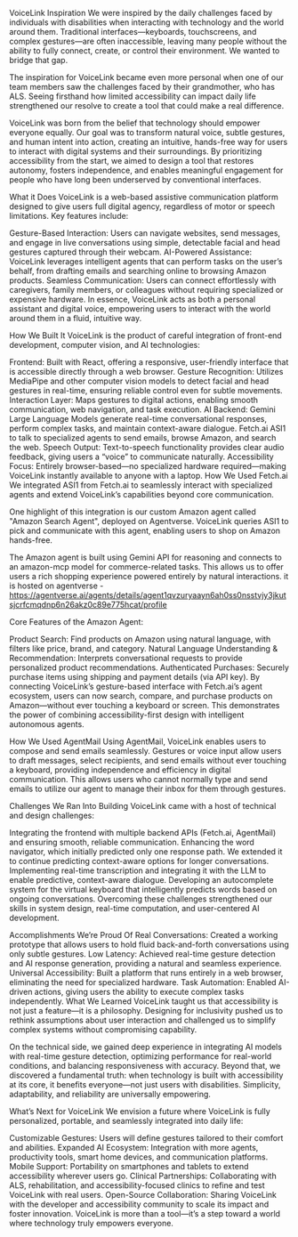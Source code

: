 VoiceLink
Inspiration
We were inspired by the daily challenges faced by individuals with disabilities when interacting with technology and the world around them. Traditional interfaces—keyboards, touchscreens, and complex gestures—are often inaccessible, leaving many people without the ability to fully connect, create, or control their environment. We wanted to bridge that gap.

The inspiration for VoiceLink became even more personal when one of our team members saw the challenges faced by their grandmother, who has ALS. Seeing firsthand how limited accessibility can impact daily life strengthened our resolve to create a tool that could make a real difference.

VoiceLink was born from the belief that technology should empower everyone equally. Our goal was to transform natural voice, subtle gestures, and human intent into action, creating an intuitive, hands-free way for users to interact with digital systems and their surroundings. By prioritizing accessibility from the start, we aimed to design a tool that restores autonomy, fosters independence, and enables meaningful engagement for people who have long been underserved by conventional interfaces.

What it Does
VoiceLink is a web-based assistive communication platform designed to give users full digital agency, regardless of motor or speech limitations. Key features include:

Gesture-Based Interaction: Users can navigate websites, send messages, and engage in live conversations using simple, detectable facial and head gestures captured through their webcam.
AI-Powered Assistance: VoiceLink leverages intelligent agents that can perform tasks on the user’s behalf, from drafting emails and searching online to browsing Amazon products.
Seamless Communication: Users can connect effortlessly with caregivers, family members, or colleagues without requiring specialized or expensive hardware.
In essence, VoiceLink acts as both a personal assistant and digital voice, empowering users to interact with the world around them in a fluid, intuitive way.

How We Built It
VoiceLink is the product of careful integration of front-end development, computer vision, and AI technologies:

Frontend: Built with React, offering a responsive, user-friendly interface that is accessible directly through a web browser.
Gesture Recognition: Utilizes MediaPipe and other computer vision models to detect facial and head gestures in real-time, ensuring reliable control even for subtle movements.
Interaction Layer: Maps gestures to digital actions, enabling smooth communication, web navigation, and task execution.
AI Backend: Gemini Large Language Models generate real-time conversational responses, perform complex tasks, and maintain context-aware dialogue. Fetch.ai ASI1 to talk to specialized agents to send emails, browse Amazon, and search the web.
Speech Output: Text-to-speech functionality provides clear audio feedback, giving users a “voice” to communicate naturally.
Accessibility Focus: Entirely browser-based—no specialized hardware required—making VoiceLink instantly available to anyone with a laptop.
How We Used Fetch.ai
We integrated ASI1 from Fetch.ai to seamlessly interact with specialized agents and extend VoiceLink’s capabilities beyond core communication.

One highlight of this integration is our custom Amazon agent called "Amazon Search Agent", deployed on Agentverse. VoiceLink queries ASI1 to pick and communicate with this agent, enabling users to shop on Amazon hands-free.

The Amazon agent is built using Gemini API for reasoning and connects to an amazon-mcp model for commerce-related tasks. This allows us to offer users a rich shopping experience powered entirely by natural interactions. it is hosted on agentverse - https://agentverse.ai/agents/details/agent1qvzuryaayn6ah0ss0nsstvjy3jkutsjcrfcmqdnp6n26akz0c89e775hcat/profile

Core Features of the Amazon Agent:

Product Search: Find products on Amazon using natural language, with filters like price, brand, and category.
Natural Language Understanding & Recommendation: Interprets conversational requests to provide personalized product recommendations.
Authenticated Purchases: Securely purchase items using shipping and payment details (via API key).
By connecting VoiceLink’s gesture-based interface with Fetch.ai’s agent ecosystem, users can now search, compare, and purchase products on Amazon—without ever touching a keyboard or screen. This demonstrates the power of combining accessibility-first design with intelligent autonomous agents.

How We Used AgentMail
Using AgentMail, VoiceLink enables users to compose and send emails seamlessly. Gestures or voice input allow users to draft messages, select recipients, and send emails without ever touching a keyboard, providing independence and efficiency in digital communication. This allows users who cannot normally type and send emails to utilize our agent to manage their inbox for them through gestures.

Challenges We Ran Into
Building VoiceLink came with a host of technical and design challenges:

Integrating the frontend with multiple backend APIs (Fetch.ai, AgentMail) and ensuring smooth, reliable communication.
Enhancing the word navigator, which initially predicted only one response path. We extended it to continue predicting context-aware options for longer conversations.
Implementing real-time transcription and integrating it with the LLM to enable predictive, context-aware dialogue.
Developing an autocomplete system for the virtual keyboard that intelligently predicts words based on ongoing conversations.
Overcoming these challenges strengthened our skills in system design, real-time computation, and user-centered AI development.

Accomplishments We’re Proud Of
Real Conversations: Created a working prototype that allows users to hold fluid back-and-forth conversations using only subtle gestures.
Low Latency: Achieved real-time gesture detection and AI response generation, providing a natural and seamless experience.
Universal Accessibility: Built a platform that runs entirely in a web browser, eliminating the need for specialized hardware.
Task Automation: Enabled AI-driven actions, giving users the ability to execute complex tasks independently.
What We Learned
VoiceLink taught us that accessibility is not just a feature—it is a philosophy. Designing for inclusivity pushed us to rethink assumptions about user interaction and challenged us to simplify complex systems without compromising capability.

On the technical side, we gained deep experience in integrating AI models with real-time gesture detection, optimizing performance for real-world conditions, and balancing responsiveness with accuracy. Beyond that, we discovered a fundamental truth: when technology is built with accessibility at its core, it benefits everyone—not just users with disabilities. Simplicity, adaptability, and reliability are universally empowering.

What’s Next for VoiceLink
We envision a future where VoiceLink is fully personalized, portable, and seamlessly integrated into daily life:

Customizable Gestures: Users will define gestures tailored to their comfort and abilities.
Expanded AI Ecosystem: Integration with more agents, productivity tools, smart home devices, and communication platforms.
Mobile Support: Portability on smartphones and tablets to extend accessibility wherever users go.
Clinical Partnerships: Collaborating with ALS, rehabilitation, and accessibility-focused clinics to refine and test VoiceLink with real users.
Open-Source Collaboration: Sharing VoiceLink with the developer and accessibility community to scale its impact and foster innovation.
VoiceLink is more than a tool—it’s a step toward a world where technology truly empowers everyone.
